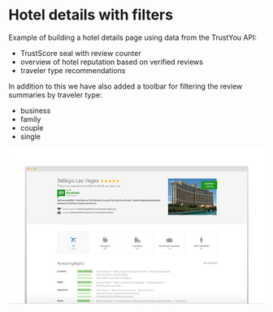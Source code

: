 Hotel details with filters
==========================

Example of building a hotel details page using data from the TrustYou API:
- TrustScore seal with review counter
- overview of hotel reputation based on verified reviews
- traveler type recommendations


In addition to this we have also added a toolbar for filtering the review summaries by traveler type:
- business
- family
- couple
- single


![alt tag](img/preview.jpg)